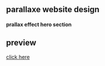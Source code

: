 ## parallaxe website design
#### prallax effect hero section
## preview
[click here](https://khadidjainfoinfinity.github.io/parallax-website/)
